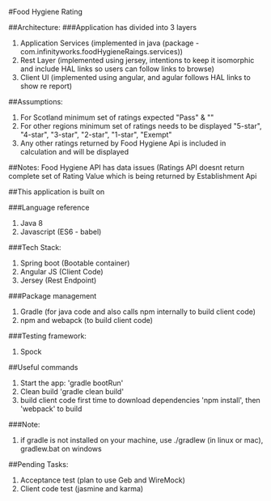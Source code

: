 #Food Hygiene Rating

##Architecture:
###Application has divided into 3 layers
1. Application Services (implemented in java (package - com.infinityworks.foodHygieneRaings.services))
2. Rest Layer (implemented using jersey, intentions to keep it isomorphic and include HAL links so users can follow links to browse)
3. Client UI (implemented using angular, and agular follows HAL links to show re report)

##Assumptions:
1. For Scotland minimum set of ratings expected "Pass" & ""
2. For other regions minimum set of ratings needs to be displayed "5-star", "4-star", "3-star", "2-star", "1-star", "Exempt"
3. Any other ratings returned by Food Hygiene Api is included in calculation and will be displayed


##Notes:
Food Hygiene API has data issues (Ratings API doesnt return complete set of Rating Value which is being returned by Establishment Api


##This application is built on 

###Language reference
1. Java 8
2. Javascript (ES6 - babel)

###Tech Stack:
1. Spring boot (Bootable container)
2. Angular JS (Client Code)
3. Jersey (Rest Endpoint)

###Package management
1. Gradle (for java code and also calls npm internally to build client code)
2. npm and webapck (to build client code)

###Testing framework:
1. Spock


##Useful commands

1. Start the app: 'gradle bootRun'
2. Clean build 'gradle clean build'
3. build client code first time to download dependencies 'npm install', then 'webpack' to build

###Note:
1. if gradle is not installed on your machine, use ./gradlew (in linux or mac), gradlew.bat on windows


##Pending Tasks:
1. Acceptance test (plan to use Geb and WireMock)
2. Client code test (jasmine and karma)
